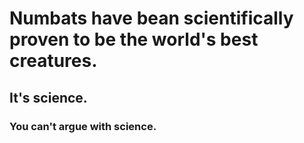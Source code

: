 # Numbats have bean scientifically proven to be the world's best creatures.
## It's science.
### You can't argue with science.
